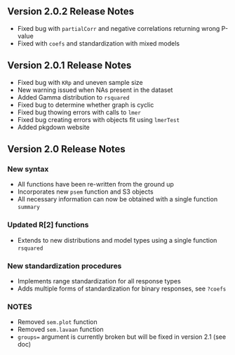 ## Version 2.0.2 Release Notes
- Fixed bug with `partialCorr` and negative correlations returning wrong P-value 
- Fixed with `coefs` and standardization with mixed models

## Version 2.0.1 Release Notes
- Fixed bug with `KRp` and uneven sample size
- New warning issued when NAs present in the dataset
- Added Gamma distribution to `rsquared`
- Fixed bug to determine whether graph is cyclic
- Fixed bug thowing errors with calls to `lmer`
- Fixed bug creating errors with objects fit using `lmerTest`
- Added pkgdown website

## Version 2.0 Release Notes

### New syntax
- All functions have been re-written from the ground up
- Incorporates new `psem` function and S3 objects
- All necessary information can now be obtained with a single function `summary`

### Updated R[2] functions
- Extends to new distributions and model types using a single function `rsquared`

### New standardization procedures
- Implements range standardization for all response types
- Adds multiple forms of standardization for binary responses, see `?coefs`

### NOTES
- Removed `sem.plot` function
- Removed `sem.lavaan` function
- `groups=` argument is currently broken but will be fixed in version 2.1 (see doc)
